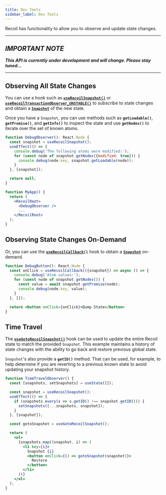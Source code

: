 ```yaml
---
title: Dev Tools
sidebar_label: Dev Tools
---
```


Recoil has functionality to allow you to observe and update state changes.

----
## *IMPORTANT NOTE*
***This API is currently under development and will change.  Please stay tuned...***

----

## Observing All State Changes

You can use a hook such as [**`useRecoilSnapshot()`**](/docs/api-reference/core/useRecoilSnapshot) or [**`useRecoilTransactionObserver_UNSTABLE()`**](/docs/api-reference/core/useRecoilTransactionObserver) to subscribe to state changes and obtain a [**`Snapshot`**](/docs/api-reference/core/Snapshot) of the new state.

Once you have a `Snapshot`, you can use methods such as **`getLoadable()`**, **`getPromise()`**, and **`getInfo()`** to inspect the state and use **`getNodes()`** to iterate over the set of known atoms.

```jsx
function DebugObserver(): React.Node {
  const snapshot = useRecoilSnapshot();
  useEffect(() => {
    console.debug('The following atoms were modified:');
    for (const node of snapshot.getNodes({modified: true})) {
      console.debug(node.key, snapshot.getLoadable(node));
    }
  }, [snapshot]);

  return null;
}
```

```jsx
function MyApp() {
  return (
    <RecoilRoot>
      <DebugObserver />
      ...
    </RecoilRoot>
  );
}
```

## Observing State Changes On-Demand

Or, you can use the [**`useRecoilCallback()`**](/docs/api-reference/core/useRecoilCallback) hook to obtain a [**`Snapshot`**](/docs/api-reference/core/Snapshot) on-demand.

```jsx
function DebugButton(): React.Node {
  const onClick = useRecoilCallback(({snapshot}) => async () => {
    console.debug('Atom values:');
    for (const node of snapshot.getNodes()) {
      const value = await snapshot.getPromise(node);
      console.debug(node.key, value);
    }
  }, []);

  return <button onClick={onClick}>Dump State</button>
}
```

## Time Travel

The [**`useGotoRecoilSnapshot()`**](/docs/api-reference/core/useGotoRecoilSnapshot) hook can be used to update the entire Recoil state to match the provided `Snapshot`.  This example maintains a history of state changes with the ability to go back and restore previous global state.

`Snapshot`'s also provide a **`getID()`** method.  That can be used, for example, to help determine if you are reverting to a previous known state to avoid updating your snapshot history.

```jsx
function TimeTravelObserver() {
  const [snapshots, setSnapshots] = useState([]);

  const snapshot = useRecoilSnapshot();
  useEffect(() => {
    if (snapshots.every(s => s.getID() !== snapshot.getID())) {
      setSnapshots([...snapshots, snapshot]);
    }
  }, [snapshot]);

  const gotoSnapshot = useGotoRecoilSnapshot();

  return (
    <ol>
      {snapshots.map((snapshot, i) => (
        <li key={i}>
          Snapshot {i}
          <button onClick={() => gotoSnapshot(snapshot)}>
            Restore
          </button>
        </li>
      ))}
    </ol>
  );
}
```
